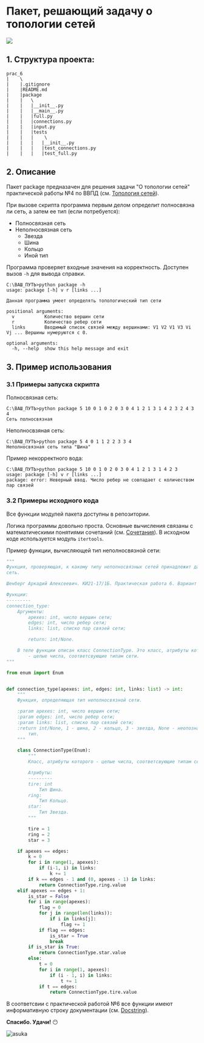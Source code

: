 # **Пакет, решающий задачу о топологии сетей**
![](https://img.shields.io/github/watchers/shasoka/prac_6?style=social)
## **1. Структура проекта**:
```
prac_6
|    \
|    |.gitignore
|    |README.md
|    |package
|    |   \
|    |   |__init__.py
|    |   |__main__.py
|    |   |full.py
|    |   |connections.py
|    |   |input.py
|    |   |tests
|    |   |    \   
|    |   |   |__init__.py
|    |   |   |test_connections.py
|    |   |   |test_full.py
```
## **2. Описание**
Пакет package предназачен для решения задачи "О топологии сетей" практической работы №4 по ВВПД (см. [Топология сетей](https://ru.wikipedia.org/wiki/%D0%A1%D0%B5%D1%82%D0%B5%D0%B2%D0%B0%D1%8F_%D1%82%D0%BE%D0%BF%D0%BE%D0%BB%D0%BE%D0%B3%D0%B8%D1%8F)).

При вызове скрипта программа первым делом определит полносвязна ли сеть, а затем ее тип (если потребуется):

+ Полносвязная сеть
+ Неполносвязная сеть
  + Звезда
  + Шина
  + Кольцо
  + Иной тип 

Программа проверяет входные значения на корректность. Доступен вызов ```-h``` для вывода справки.
```
C:\ВАШ_ПУТЬ>python package -h
usage: package [-h] v r [links ...]

Данная программа умеет определять топологический тип сети

positional arguments:
  v           Количество вершин сети
  r           Количество ребер сети
  links       Вводимый список связей между вершинами: V1 V2 V1 V3 Vi Vj ... Вершины нумеруются с 0.

optional arguments:
  -h, --help  show this help message and exit
```
## **3. Пример использования**
### **3.1 Примеры запуска скрипта**
Полносвязная сеть:
```
C:\ВАШ_ПУТЬ>python package 5 10 0 1 0 2 0 3 0 4 1 2 1 3 1 4 2 3 2 4 3 4
Сеть полносвязная
```
Неполносвзяная сеть:
```
C:\ВАШ_ПУТЬ>python package 5 4 0 1 1 2 2 3 3 4
Неполносвязная сеть типа "Шина"
```
Пример некорректного вода:
```
C:\ВАШ_ПУТЬ>python package 5 10 0 1 0 2 0 3 0 4 1 2 1 3 1 4 2 3
usage: package [-h] v r [links ...]
package: error: Неверный ввод. Число ребер не совпадает с количеством пар связей
```
### **3.2 Примеры исходного кода**
Все функции модулей пакета доступны в репозитории. 

Логика программы довольно проста. Основные вычисления связаны с математическими понятиями сочетаний (см. [Сочетания](https://ru.wikipedia.org/wiki/%D0%A1%D0%BE%D1%87%D0%B5%D1%82%D0%B0%D0%BD%D0%B8%D0%B5)). В исходном коде используется модуль ```itertools```.

Пример функции, вычисляющей тип неполносвязной сети:
```python
"""
Функция, проверяющая, к какому типу неполносвязных сетей принадлежит данная
сеть.

Шенберг Аркадий Алексеевич. КИ21-17/1Б. Практическая работа 6. Вариант 11.

Функции:
---------
connection_type:
    Аргументы:
        apexes: int, число вершин сети;
        edges: int, число ребер сети;
        links: list, списко пар связей сети;

        return: int/None.

    В теле функции описан класс ConnectionType. Это класс, атрибуты которого
        - целые числа, соответсвующие типам сети.
"""

from enum import Enum


def connection_type(apexes: int, edges: int, links: list) -> int:
    """
    Функция, определяющая тип неполносвязной сети.

    :param apexes: int, число вершин сети;
    :param edges: int, число ребер сети;
    :param links: list, списко пар связей сети;
    :return int/None, 1 - шина, 2 - кольцо, 3 - звезда, None - неопознанный
        тип.
    """

    class ConnectionType(Enum):
        """
        Класс, атрибуты которого - целые числа, соответсвующие типам сети.

        Атрибуты:
        ---------
        tire: int
            Тип Шина.
        ring:
            Тип Кольцо.
        star:
            Тип Звезда.
        """

        tire = 1
        ring = 2
        star = 3

    if apexes == edges:
        k = 0
        for i in range(1, apexes):
            if (i-1, i) in links:
                k += 1
        if k == edges - 1 and (0, apexes - 1) in links:
            return ConnectionType.ring.value
    elif apexes == edges + 1:
        is_star = False
        for i in range(apexes):
            flag = 0
            for j in range(len(links)):
                if i in links[j]:
                    flag += 1
            if flag == edges:
                is_star = True
                break
        if is_star is True:
            return ConnectionType.star.value
        else:
            t = 0
            for i in range(1, apexes):
                if (i - 1, i) in links:
                    t += 1
            if t == edges:
                return ConnectionType.tire.value
```
В соответсвии с практической работой №6 все функции имеют информативную строку документации (см. [Docstring](https://www.python.org/dev/peps/pep-0257/)).

**Спасибо. Удачи!** :no_mouth:


![asuka](https://en.memesrandom.com/wp-content/uploads/2021/02/cosplay-asuka-brasileira.jpg)
